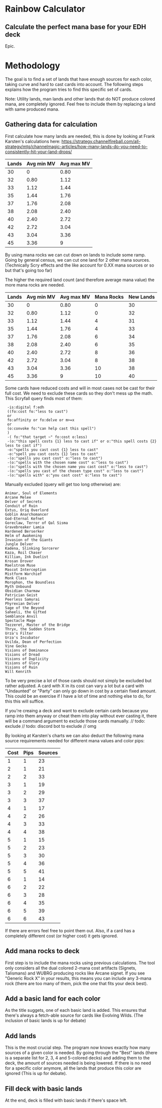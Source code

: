# Rainbow Calculator
## Calculate the perfect mana base for your EDH deck

Epic.

# Methodology 

The goal is to find a set of lands that have enough sources for each color, taking curve and hard to cast cards into account. The following steps explains how the program tries to find this specific set of cards.

Note: Utility lands, man lands and other lands that do NOT produce colored mana, are completely ignored. Feel free to include them by replacing a land with same produced mana.

## Gathering data for calculation

First calculate how many lands are needed, this is done by looking at Frank Karsten's calculations here: 
https://strategy.channelfireball.com/all-strategy/mtg/channelmagic-articles/how-many-lands-do-you-need-to-consistently-hit-your-land-drops/

Lands | Avg min MV | Avg max MV
--- | --- | --- |
30 | 0 | 0.80 
32 | 0.80 | 1.12 
33 | 1.12 | 1.44 	
35 | 1.44 | 1.76 	
37 | 1.76 | 2.08 	
38 | 2.08 | 2.40 	
40 | 2.40 | 2.72
42 | 2.72 | 3.04 	
43 | 3.04 | 3.36 	
45 | 3.36 | 9

By using mana rocks we can cut down on lands to include some ramp. Going by general census, we can cut one land for 2 other mana sources. (Technically Scry effects and the like account for 0.XX mana sources or so but that's going too far)

The higher the required land count (and therefore average mana value) the more mana rocks are needed.

Lands | Avg min MV | Avg max MV | Mana Rocks | New Lands
--- | --- | --- | --- | --- |
30 | 0 | 0.80 | 0 | 30
32 | 0.80 | 1.12  | 0 | 32
33 | 1.12 | 1.44  | 4 | 31
35 | 1.44 | 1.76  | 4 | 33
37 | 1.76 | 2.08  | 6 | 34	
38 | 2.08 | 2.40  | 6 | 35	
40 | 2.40 | 2.72 | 8 | 36
42 | 2.72 | 3.04  | 8 | 38	
43 | 3.04 | 3.36  | 10 | 38	
45 | 3.36 | 9 | 10 | 40

Some cards have reduced costs and will in most cases not be cast for their full cost. We need to exclude these cards so they don't mess up the math. This Scryfall query finds most of them:

```
 -is:digital f:edh 
 ((fo:cost fo:"less to cast")
 or 
 fo:affinity or fo:delve or m>=x
 or
 (o:convoke fo:"can help cast this spell") 
 )
 -( fo:"that target ~" fo:cost o:less) 
 -(o:"this spell costs {1} less to cast if" or o:"this spell costs {2} less to cast if") 
 -o:"spells you cast cost {1} less to cast" 
 -o:"spell you cast costs {1} less to cast" 
 -(o:"spells you cast cost" o:"less to cast") 
 -(o:"spells with the chosen name cost" o:"less to cast")
 -(o:"spells with the chosen name you cast cost" o:"less to cast")
 -(o:"spells you cast of the chosen type cost" o:"less to cast")
 -(o:"spells with" o:"you cast cost" o:"less to cast")
```
Manually excluded (query will get too long otherwise) are:

```
Animar, Soul of Elements
Arcane Melee
Delver of Secrets
Conduit of Ruin
Extus, Oriq Overlord
Goblin Anarchomancer
God-Eternal Kefnet
Goreclaw, Terror of Qal Sisma
Gravebreaker Lamia
Hardened Berserker
Helm of Awakening
Invasion of the Giants
Jungle Delver
Kadena, Slinking Sorcerer
Kaza, Roil Chaser
Killian, Ink Duelist
Krosan Drover
Maelstrom Muse
Mascot Interception
Mistform Warchief
Monk Class
Morophon, the Boundless
Myth Unbound
Obsidian Charmaw
Patrician Geist
Peerless Samurai
Phyrexian Delver
Sage of the Beyond
Saheeli, the Gifted
Semblance Anvil
Spectacle Mage
Tezzeret, Master of the Bridge
Thryx, the Sudden Storm
Urza's Filter
Urza's Incubator
Uvilda, Dean of Perfection
Vine Gecko
Visions of Dominance
Visions of Dread
Visions of Duplicity
Visions of Glory
Visions of Ruin
Will Kenrith
```

To be very precise a lot of those cards should not simply be excluded but rather adjusted. A card with X in its cost can vary a lot but a card with "Undaunted" or "Party" can only go down in cost by a certain fixed amount. This could be an exercise if I have a lot of time and nothing else to do, for this this will suffice.

If you're creaing a deck and want to exclude certain cards because you ramp into them anyway or cheat them into play without ever casting it, there will be a command argument to exclude those cards manually. 
// todo: exclude
// todo: discord bot to exclude // omg

By looking at Karsten's charts we can also deduct the following mana source requirements needed for different mana values and color pips:

Cost | Pips | Sources
--- | --- | --- |
1 | 1 | 23
2 | 1 | 21
2 | 2 | 33
3 | 1 | 19
3 | 2 | 29
3 | 3 | 37
4 | 1 | 17
4 | 2 | 26
4 | 3 | 33
4 | 4 | 38
5 | 1 | 15
5 | 2 | 23
5 | 3 | 30
5 | 4 | 36
5 | 5 | 41
6 | 1 | 14
6 | 2 | 22
6 | 3 | 28
6 | 4 | 35
6 | 5 | 39
6 | 6 | 43

If there are errors feel free to point them out.
Also, if a card has a completely different cost (or higher cost) it gets ignored.

## Add mana rocks to deck

First step is to include the mana rocks using previous calculations. The tool only considers all the dual colored 2-mana cost artifacts (Signets, Talismans) and WUBRG producing rocks like Arcane signet. If you see "Generic Rock X" in your results, this means you can include any 3-mana rock (there are too many of them, pick the one that fits your deck best).

## Add a basic land for each color

As the title suggets, one of each basic land is added. This ensures that there's always a fetch-able source for cards like Evolving Wilds. (The inclusion of basic lands is up for debate)

## Add lands

This is the most crucial step. The program now knows exactly how many sources of a given color is needed. By going through the "Best" lands (there is a separate list for 2, 3, 4 and 5-colored decks) and adding them to the deck, the amount of sources needed is being lowered. If there is no need for a specific color anymore, all the lands that produce this color are ignored (This is up for debate).

## Fill deck with basic lands

At the end, deck is filled with basic lands if there's space left.